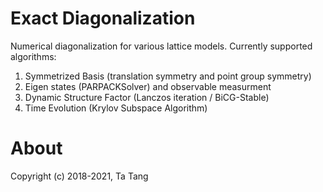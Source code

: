 # Exact Diagonalization
Numerical diagonalization for various lattice models. Currently supported algorithms: 
<ol type="1">
    <li>Symmetrized Basis (translation symmetry and point group symmetry)
    <li>Eigen states (PARPACKSolver) and observable  measurment</li>
    <li>Dynamic Structure Factor (Lanczos iteration / BiCG-Stable)</li>
    <li>Time Evolution (Krylov Subspace Algorithm)</li>
</ol>

# About
Copyright (c) 2018-2021, Ta Tang
